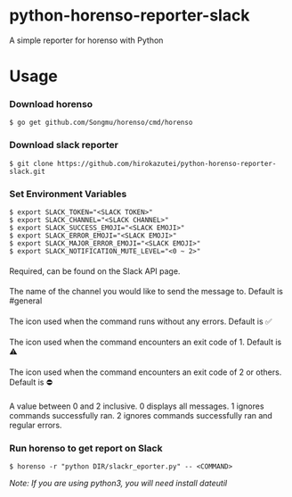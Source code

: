 # python-horenso-reporter-slack
A simple reporter for horenso with Python

# Usage
### Download horenso
~~~
$ go get github.com/Songmu/horenso/cmd/horenso
~~~

### Download slack reporter
~~~
$ git clone https://github.com/hirokazutei/python-horenso-reporter-slack.git
~~~

### Set Environment Variables
~~~
$ export SLACK_TOKEN="<SLACK TOKEN>"
$ export SLACK_CHANNEL="<SLACK CHANNEL>"
$ export SLACK_SUCCESS_EMOJI="<SLACK EMOJI>"
$ export SLACK_ERROR_EMOJI="<SLACK EMOJI>"
$ export SLACK_MAJOR_ERROR_EMOJI="<SLACK EMOJI>"
$ export SLACK_NOTIFICATION_MUTE_LEVEL="<0 ~ 2>"
~~~
#### <SLACK TOKEN>
Required, can be found on the Slack API page.

#### <SLACK CHANNEL>
The name of the channel you would like to send the message to.
Default is #general

#### <SLACK SUCCESS EMOJI>
The icon used when the command runs without any errors.
Default is :white_check_mark:

#### <SLACK ERROR EMOJI>
The icon used when the command encounters an exit code of 1.
Default is :warning:

#### <SLACK MAJOR ERROR EMOJI>
The icon used when the command encounters an exit code of 2 or others.
Default is :no_entry:

#### <SLACK NOTIFICATION MUTE LEVEL>
A value between 0 and 2 inclusive.
0 displays all messages.
1 ignores commands successfully ran.
2 ignores commands successfully ran and regular errors.

### Run horenso to get report on Slack
~~~
$ horenso -r "python DIR/slackr_eporter.py" -- <COMMAND>
~~~

*Note: If you are using python3, you will need install dateutil*

